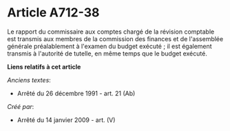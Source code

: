 # Article A712-38

Le rapport du commissaire aux comptes chargé de la révision comptable est transmis aux membres de la commission des finances
et de l'assemblée générale préalablement à l'examen du budget exécuté ; il est également transmis à l'autorité de tutelle, en
même temps que le budget exécuté.

**Liens relatifs à cet article**

_Anciens textes_:

  - Arrêté du 26 décembre 1991 - art. 21 (Ab)

_Créé par_:

  - Arrêté du 14 janvier 2009 - art. (V)
